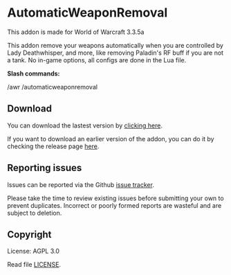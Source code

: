 # AutomaticWeaponRemoval
 
This addon is made for World of Warcraft 3.3.5a
 
This addon remove your weapons automatically when you are controlled by Lady Deathwhisper, and more, like removing Paladin's RF buff if you are not a tank. No in-game options, all configs are done in the Lua file.

**Slash commands:**

/awr /automaticweaponremoval

## Download

You can download the lastest version by [clicking here](https://github.com/SecretX33/AutomaticWeaponRemoval/releases/latest/download/AutomaticWeaponRemoval.zip). 

If you want to download an earlier version of the addon, you can do it by checking the release page [here](https://github.com/SecretX33/AutomaticWeaponRemoval/releases).


## Reporting issues

Issues can be reported via the Github [issue tracker](https://github.com/SecretX33/AutomaticWeaponRemoval/labels/Branch-main).

Please take the time to review existing issues before submitting your own to
prevent duplicates. Incorrect or poorly formed
reports are wasteful and are subject to deletion.

## Copyright

License: AGPL 3.0

Read file [LICENSE](LICENSE).
